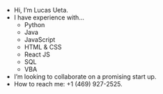 - Hi, I’m Lucas Ueta.
- I have experience with...
  - Python
  - Java
  - JavaScript
  - HTML & CSS
  - React JS
  - SQL
  - VBA 
- I’m looking to collaborate on a promising start up.
- How to reach me: +1 (469) 927-2525.

<!---
tadahiroueta/tadahiroueta is a ✨ special ✨ repository because its `README.md` (this file) appears on your GitHub profile.
You can click the Preview link to take a look at your changes.
--->
